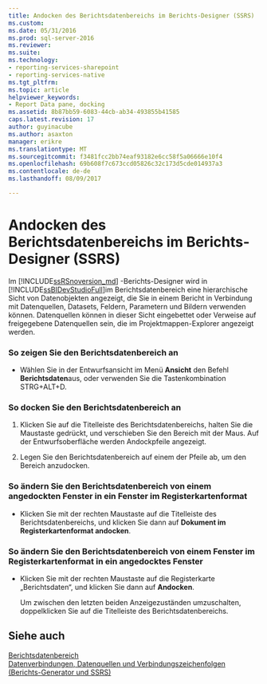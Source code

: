 ```yaml
---
title: Andocken des Berichtsdatenbereichs im Berichts-Designer (SSRS) | Microsoft Docs
ms.custom: 
ms.date: 05/31/2016
ms.prod: sql-server-2016
ms.reviewer: 
ms.suite: 
ms.technology:
- reporting-services-sharepoint
- reporting-services-native
ms.tgt_pltfrm: 
ms.topic: article
helpviewer_keywords:
- Report Data pane, docking
ms.assetid: 8b87bb59-6083-44cb-ab34-493855b41585
caps.latest.revision: 17
author: guyinacube
ms.author: asaxton
manager: erikre
ms.translationtype: MT
ms.sourcegitcommit: f3481fcc2bb74eaf93182e6cc58f5a06666e10f4
ms.openlocfilehash: 69b608f7c673ccd05826c32c173d5cde014937a3
ms.contentlocale: de-de
ms.lasthandoff: 08/09/2017

---
```

# <a name="dock-the-report-data-pane-in-report-designer-ssrs"></a>Andocken des Berichtsdatenbereichs im Berichts-Designer (SSRS)
  Im [!INCLUDE[ssRSnoversion_md](../../includes/ssrsnoversion-md.md)] -Berichts-Designer wird in [!INCLUDE[ssBIDevStudioFull](../../includes/ssbidevstudiofull-md.md)]im Berichtsdatenbereich eine hierarchische Sicht von Datenobjekten angezeigt, die Sie in einem Bericht in Verbindung mit Datenquellen, Datasets, Feldern, Parametern und Bildern verwenden können. Datenquellen können in dieser Sicht eingebettet oder Verweise auf freigegebene Datenquellen sein, die im Projektmappen-Explorer angezeigt werden.  
  
### <a name="to-display-the-report-data-pane"></a>So zeigen Sie den Berichtsdatenbereich an  
  
-   Wählen Sie in der Entwurfsansicht im Menü **Ansicht** den Befehl **Berichtsdaten**aus, oder verwenden Sie die Tastenkombination STRG+ALT+D.
  
### <a name="to-dock-the-report-data-pane"></a>So docken Sie den Berichtsdatenbereich an  
  
1.  Klicken Sie auf die Titelleiste des Berichtsdatenbereichs, halten Sie die Maustaste gedrückt, und verschieben Sie den Bereich mit der Maus. Auf der Entwurfsoberfläche werden Andockpfeile angezeigt.  
  
2.  Legen Sie den Berichtsdatenbereich auf einem der Pfeile ab, um den Bereich anzudocken.  
  
### <a name="to-change-the-report-data-pane-from-a-docked-window-to-a-tabbed-window"></a>So ändern Sie den Berichtsdatenbereich von einem angedockten Fenster in ein Fenster im Registerkartenformat  
  
-   Klicken Sie mit der rechten Maustaste auf die Titelleiste des Berichtsdatenbereichs, und klicken Sie dann auf **Dokument im Registerkartenformat andocken**.  
  
### <a name="to-change-the-report-data-pane-from-a-tabbed-window-to-a-docked-window"></a>So ändern Sie den Berichtsdatenbereich von einem Fenster im Registerkartenformat in ein angedocktes Fenster  
  
-   Klicken Sie mit der rechten Maustaste auf die Registerkarte „Berichtsdaten“, und klicken Sie dann auf **Andocken**.  
  
     Um zwischen den letzten beiden Anzeigezuständen umzuschalten, doppelklicken Sie auf die Titelleiste des Berichtsdatenbereichs.  
  
## <a name="see-also"></a>Siehe auch  
 [Berichtsdatenbereich](../../reporting-services/report-data/report-data-pane.md)   
 [Datenverbindungen, Datenquellen und Verbindungszeichenfolgen &#40;Berichts-Generator und SSRS&#41;](../../reporting-services/report-data/data-connections-data-sources-and-connection-strings-report-builder-and-ssrs.md)  
  
  

